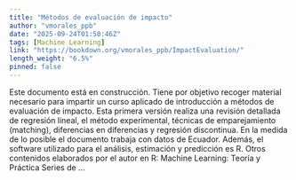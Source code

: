 ```yaml
---
title: "Métodos de evaluación de impacto"
author: "vmorales_ppb"
date: "2025-09-24T01:50:46Z"
tags: [Machine Learning]
link: "https://bookdown.org/vmorales_ppb/ImpactEvaluation/"
length_weight: "6.5%"
pinned: false
---
```


Este documento está en construcción. Tiene por objetivo recoger material necesario para impartir un curso aplicado de introducción a métodos de evaluación de impacto. Esta primera versión realiza una revisión detallada de regresión lineal, el método experimental, técnicas de emparejamiento (matching), diferencias en diferencias y regresión discontinua. En la medida de lo posible el documento trabaja con datos de Ecuador. Además, el software utilizado para el análisis, estimación y predicción es R. Otros contenidos elaborados por el autor en R: Machine Learning: Teoría y Práctica Series de ...
